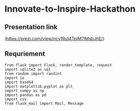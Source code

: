 # Innovate-to-Inspire-Hackathon
## Presentation link
(https://prezi.com/view/ncy1RuI4TpjM7lMsbJhE/)

## Requriement
```
from flask import Flask, render_template, request
import sqlite3 as sql 
from random import randint
import io 
import base64 
import matplotlib.pyplot as plt 
import numpy as np 
import pandas as pd 
import csv
from flask_mail import Mail, Message

```
